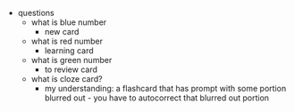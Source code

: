   * questions
    * what is blue number
      * new card
    * what is red number
      * learning card
    * what is green number
      * to review card
    * what is cloze card?
      * my understanding: a flashcard that has prompt with some portion blurred out - you have to autocorrect that blurred out portion